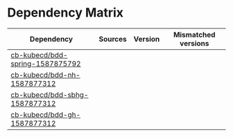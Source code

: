# Dependency Matrix

Dependency | Sources | Version | Mismatched versions
---------- | ------- | ------- | -------------------
[cb-kubecd/bdd-spring-1587875792](https://github.com/cb-kubecd/bdd-spring-1587875792.git) |  | []() | 
[cb-kubecd/bdd-nh-1587877312](https://github.com/cb-kubecd/bdd-nh-1587877312.git) |  | []() | 
[cb-kubecd/bdd-sbhg-1587877312](https://github.com/cb-kubecd/bdd-sbhg-1587877312.git) |  | []() | 
[cb-kubecd/bdd-gh-1587877312](https://github.com/cb-kubecd/bdd-gh-1587877312.git) |  | []() | 
